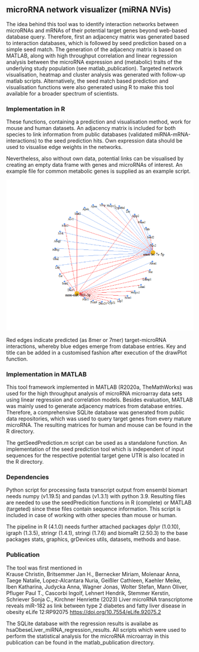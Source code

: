 ## microRNA network visualizer (miRNA NVis)
The idea behind this tool was to identify interaction networks between microRNAs and mRNAs of their potential target genes beyond web-based database query. Therefore, first an adjacency matrix was generated based to interaction databases, which is followed by seed prediction based on a simple seed match. The generation of the adjacency matrix is based on MATLAB, along with high throughput correlation and linear regression analysis between the microRNA expression and (metabolic) traits of the underlying study population (see matlab_publication). Targeted network visualisation, heatmap and cluster analysis was generated with follow-up matlab scripts. Alternatively, the seed match based prediction and visualisation functions were also generated using R to make this tool available for a broader spectrum of scientists.  

### Implementation in R

These functions, containing a prediction and visualisation method, work for mouse and human datasets. An adjacency matrix is included for both species to link information from public databases (validated miRNA-mRNA-interactions) to the seed prediction hits. Own expression data should be used to visualise edge weights in the networks. 

Nevertheless, also without own data, potential links can be visualised by creating an empty data frame with genes and microRNAs of interest. An example file for common metabolic genes is supplied as an example script. 

![plot](https://github.com/christinkrause55/microRNA_network_visualizer/blob/main/predictionplot.png)

Red edges indicate predicted (as 8mer or 7mer) target-microRNA interactions, whereby blue edges emerge from database entries. Key and title can be added in a customised fashion after execution of the drawPlot function. 

### Implementation in MATLAB
This tool framework implemented in MATLAB (R2020a, TheMathWorks) was used for the high throughput analysis of microRNA microarray data sets using linear regression and correlation models. Besides evaluation, MATLAB was mainly used to generate adjacency matrices from database entries. Therefore, a comprehensive SQLite database was generated from public data repositories, which was used to query target genes from every mature microRNA. The resulting matrices for human and mouse can be found in the R directory. 

The getSeedPrediction.m script can be used as a standalone function. An implementation of the seed prediction tool which is independent of input sequences for the respective potential target gene UTR is also located in the R directory. 

### Dependencies
Python script for processing fasta transcript output from ensembl biomart needs numpy (v1.19.5) and pandas (v1.3.1) with python 3.9. Resulting files are needed to use the seedPredicition functions in R (complete) or MATLAB (targeted) since these files contain sequence information. This script is included in case of working with other species than mouse or human. 

The pipeline in R (4.1.0) needs further attached packages dplyr (1.0.10), igraph (1.3.5), stringr (1.4.1), stringi (1.7.6) and biomaRt (2.50.3) to the base packages stats, graphics, grDevices utils, datasets, methods and base.   

### Publication
The tool was first mentioned in     
Krause Christin, Britsemmer Jan H., Bernecker Miriam, Molenaar Anna, Taege Natalie, Lopez-Alcantara Nuria, Geißler Cathleen, Kaehler Meike, Iben Katharina, Judycka Anna, Wagner Jonas, Wolter Stefan, Mann Oliver, Pfluger Paul T., Cascorbi Ingolf, Lehnert Hendrik, Stemmer Kerstin, Schriever Sonja C., Kirchner Henriette (2023) Liver microRNA transcriptome reveals miR-182 as link between type 2 diabetes and fatty liver disease in obesity eLife 12:RP92075
https://doi.org/10.7554/eLife.92075.2

The SQLite database with the regression results is availabe as hsaObeseLiver_miRNA_regression_results. All scripts which were used to perform the statistical analysis for the microRNA microarray in this publication can be found in the matlab_publication directory. 
